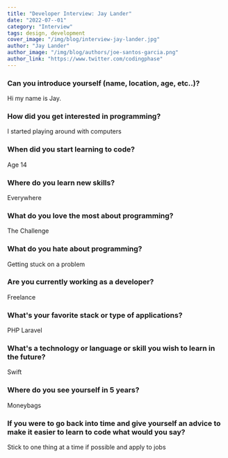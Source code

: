 ```yaml
---
title: "Developer Interview: Jay Lander"
date: "2022-07--01"
category: "Interview"
tags: design, development
cover_image: "/img/blog/interview-jay-lander.jpg"
author: "Jay Lander"
author_image: "/img/blog/authors/joe-santos-garcia.png"
author_link: "https://www.twitter.com/codingphase"
---
```


### Can you introduce yourself (name, location, age, etc..)?

Hi my name is Jay.

### How did you get interested in programming?

I started playing around with computers

### When did you start learning to code?

Age 14

### Where do you learn new skills?

Everywhere

### What do you love the most about programming?

The Challenge

### What do you hate about programming?

Getting stuck on a problem

### Are you currently working as a developer?

Freelance

### What's your favorite stack or type of applications?

PHP Laravel

### What's a technology or language or skill you wish to learn in the future?

Swift

### Where do you see yourself in 5 years?

Moneybags

### If you were to go back into time and give yourself an advice to make it easier to learn to code what would you say?

Stick to one thing at a time if possible and apply to jobs
